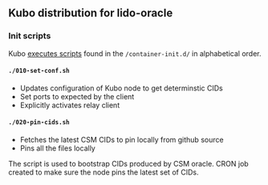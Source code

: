 ## Kubo distribution for lido-oracle

### Init scripts

Kubo [executes
scripts](https://github.com/ipfs/kubo/blob/fd50eb0fc385ec35cc2269646182920849b3c9b5/bin/container_daemon#L53)
found in the `/container-init.d/` in alphabetical order.

#### `./010-set-conf.sh`

- Updates configuration of Kubo node to get determinstic CIDs
- Set ports to expected by the client
- Explicitly activates relay client

#### `./020-pin-cids.sh`

- Fetches the latest CSM CIDs to pin locally from github source
- Pins all the files locally

The script is used to bootstrap CIDs produced by CSM oracle. CRON job created to make sure the node
pins the latest set of CIDs.
